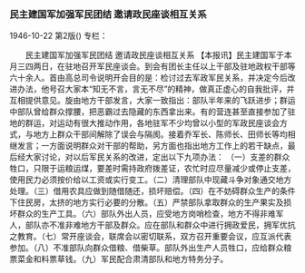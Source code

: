 ### 民主建国军加强军民团结  邀请政民座谈相互关系

1946-10-22
第2版()
专栏：

　　民主建国军加强军民团结
    邀请政民座谈相互关系
    【本报讯】民主建国军于本月三四两日，在驻地召开军民座谈会。到会有团长主任以上干部及驻地政权干部等六十余人。首由高总司令说明开会目的是：检讨过去军政军民关系，并决定今后改进办法，他号召大家本“知无不言，言无不尽”的精神，做真正虚心的自我批评，并互相提供意见。旋由地方干部发言，大家一致指出：部队半年来的飞跃进步；群运中部队曾给群众撑腰，把恶霸过去隐藏的东西拿出来。有的营连甚至直接参加了驻地的群运，对运动有很大推动作用，各地驻军不少均曾以小型的军政民座谈会方式，与地方上群众干部间解除了误会与隔阂。接着乔军长、陈师长、田师长等均相继发言；一方面说明群众对干部的帮助，另方面也指出地方工作上的若干缺点，最后经大家讨论，对以后军民关系的改进，定出以下九项办法：
    （一）支差的群众牲口，只限于运粮运煤，要差时需持政府拨差证，农忙时应尽量减少或停止支差，使用民力必须按价给以工资或实行变工。（二）清理部队中现藏斗争对象通交地方处理。（三）借用农具应做到随借随还，损坏赔偿。（四）在不妨碍群众生产的条件下住民房，太挤的地方实行必要的分散。（五）严禁部队拿取群众的生产果实及损坏群众的生产工具。（六）部队外出人员，应受地方岗哨检查，地方不得非难军人，部队亦不准非难地方干部及群众。应在部队和群众中进行拥政爱民，拥军优抗之教育。（七）常开座谈会，联席会以密切联系，双方召开重要会议，应互派代表参加。（八）不准部队向群众借粮、借柴草。部队外出生产人员牲口，应给群众粮票菜金和料票草钱。（九）军民配合肃清部队和地方特务分子。
